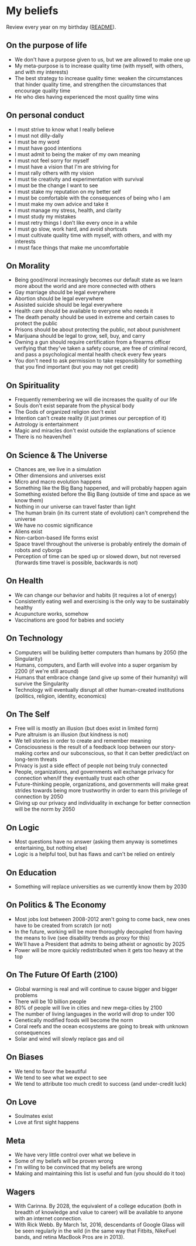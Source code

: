 # My beliefs
Review every year on my birthday ([README](README.md)).

## On the purpose of life
- We don't have a purpose given to us, but we are allowed to make one up
- My meta-purpose is to increase quality time (with myself, with others, and with my interests)
- The best strategy to increase quality time: weaken the circumstances that hinder quality time, and strengthen the circumstances that encourage quality time
- He who dies having experienced the most quality time wins

## On personal conduct
- I must strive to know what I really believe
- I must not dilly-dally
- I must be my word
- I must have good intentions
- I must admit to being the maker of my own meaning
- I must not feel sorry for myself
- I must have a vision that I'm are striving for
- I must rally others with my vision
- I must tie creativity and experimentation with survival
- I must be the change I want to see
- I must stake my reputation on my better self
- I must be comfortable with the consequences of being who I am
- I must make my own advice and take it
- I must manage my stress, health, and clarity
- I must study my mistakes
- I must retry things I don’t like every once in a while
- I must go slow, work hard, and avoid shortcuts
- I must cultivate quality time with myself, with others, and with my interests
- I must face things that make me uncomfortable

## On Morality
- Being good/moral increasingly becomes our default state as we learn more about the world and are more connected with others
- Gay marriage should be legal everywhere
- Abortion should be legal everywhere
- Assisted suicide should be legal everywhere
- Health care should be available to everyone who needs it
- The death penalty should be used in extreme and certain cases to protect the public
- Prisons should be about protecting the public, not about punishment
- Marijuana should be legal to grow, sell, buy, and carry
- Owning a gun should require certification from a firearms officer verifying that they've taken a safety course, are free of criminal record, and pass a psychological mental health check every few years
- You don't need to ask permission to take responsibility for something that you find important (but you may not get credit)

## On Spirituality
- Frequently remembering we will die increases the quality of our life
- Souls don't exist separate from the physical body
- The Gods of organized religion don't exist
- Intention can't create reality (it just primes our perception of it)
- Astrology is entertainment
- Magic and miracles don't exist outside the explanations of science
- There is no heaven/hell

## On Science & The Universe
- Chances are, we live in a simulation
- Other dimensions and universes exist
- Micro and macro evolution happens
- Something like the Big Bang happened, and will probably happen again
- Something existed before the Big Bang (outside of time and space as we know them)
- Nothing in our universe can travel faster than light
- The human brain (in its current state of evolution) can't comprehend the universe
- We have no cosmic significance
- Aliens exist
- Non-carbon-based life forms exist
- Space travel throughout the universe is probably entirely the domain of robots and cyborgs
- Perception of time can be sped up or slowed down, but not reversed (forwards time travel is possible, backwards is not)

## On Health
- We can change our behavior and habits (it requires a lot of energy)
- Consistently eating well and exercising is the only way to be sustainably healthy
- Acupuncture works, somehow
- Vaccinations are good for babies and society

## On Technology
- Computers will be building better computers than humans by 2050 (the Singularity)
- Humans, computers, and Earth will evolve into a super organism by 2200 (if we're still around)
- Humans that embrace change (and give up some of their humanity) will survive the Singularity
- Technology will eventually disrupt all other human-created institutions (politics, religion, identity, economics)

## On The Self
- Free will is mostly an illusion (but does exist in limited form)
- Pure altruism is an illusion (but kindness is not)
- We tell stories in order to create and remember meaning
- Consciousness is the result of a feedback loop between our story-making cortex and our subconscious, so that it can better predict/act on long-term threats
- Privacy is just a side effect of people not being truly connected
- People, organizations, and governments will exchange privacy for connection when/if they eventually trust each other
- Future-thinking people, organizations, and governments will make great strides towards being more trustworthy in order to earn this privilege of connection by 2050
- Giving up our privacy and individuality in exchange for better connection will be the norm by 2050

## On Logic
- Most questions have no answer (asking them anyway is sometimes entertaining, but nothing else) 
- Logic is a helpful tool, but has flaws and can't be relied on entirely

## On Education
- Something will replace universities as we currently know them by 2030

## On Politics & The Economy
- Most jobs lost between 2008-2012 aren't going to come back, new ones have to be created from scratch (or not)
- In the future, working will be more thoroughly decoupled from having the means to live (see disability trends as proxy for this)
- We'll have a President that admits to being atheist or agnostic by 2025
- Power will be more quickly redistributed when it gets too heavy at the top

## On The Future Of Earth (2100)
- Global warming is real and will continue to cause bigger and bigger problems
- There will be 10 billion people
- 80% of people will live in cities and new mega-cities by 2100
- The number of living languages in the world will drop to under 100
- Genetically modified foods will become the norm
- Coral reefs and the ocean ecosystems are going to break with unknown consequences
- Solar and wind will slowly replace gas and oil 

## On Biases
- We tend to favor the beautiful
- We tend to see what we expect to see
- We tend to attribute too much credit to success (and under-credit luck)

## On Love
- Soulmates exist
- Love at first sight happens

## Meta
- We have very little control over what we believe in
- Some of my beliefs will be proven wrong
- I'm willing to be convinced that my beliefs are wrong
- Making and maintaining this list is useful and fun (you should do it too)

## Wagers
- With Carinna. By 2028, the equivalent of a college education (both in breadth of knowledge and value to career) will be available to anyone with an internet connection.
- With Rick Webb. By March 1st, 2016, descendants of Google Glass will be seen regularly in the wild (in the same way that Fitbits, NikeFuel bands, and retina MacBook Pros are in 2013).
